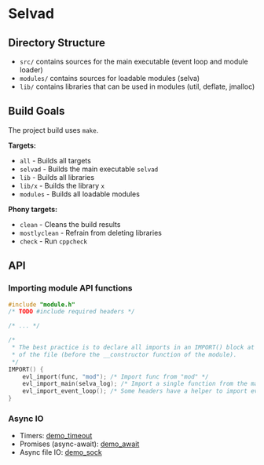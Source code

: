Selvad
======

Directory Structure
-------------------

- `src/` contains sources for the main executable (event loop and module loader)
- `modules/` contains sources for loadable modules (selva)
- `lib/` contains libraries that can be used in modules (util, deflate, jmalloc)

Build Goals
-----------

The project build uses `make`.

**Targets:**
- `all` - Builds all targets
- `selvad` - Builds the main executable `selvad`
- `lib` - Builds all libraries
- `lib/x` - Builds the library `x`
- `modules` - Builds all loadable modules 

**Phony targets:**
- `clean` - Cleans the build results
- `mostlyclean` - Refrain from deleting libraries
- `check` - Run `cppcheck`

API
---

### Importing module API functions

```c
#include "module.h"
/* TODO #include required headers */

/* ... */

/*
 * The best practice is to declare all imports in an IMPORT() block at the end
 * of the file (before the __constructor function of the module).
 */
IMPORT() {
    evl_import(func, "mod"); /* Import func from "mod" */
    evl_import_main(selva_log); /* Import a single function from the main program. */
    evl_import_event_loop(); /* Some headers have a helper to import everything at once. */
}
```

### Async IO

- Timers: [demo\_timeout](modules/demo_timeout)
- Promises (async-await): [demo\_await](modules/demo_await)
- Async file IO: [demo\_sock](modules/demo_sock)
